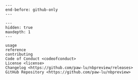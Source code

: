 ```{include} ../README.md
---
end-before: github-only
---
```

```{toctree}
---
hidden: true
maxdepth: 1
---

usage
reference
contributing
Code of Conduct <codeofconduct>
License <license>
Changelog <https://github.com/paw-lu/nbpreview/releases>
GitHub Repository <https://github.com/paw-lu/nbpreview>
```

[contributor guide]: contributing
[usage]: usage
